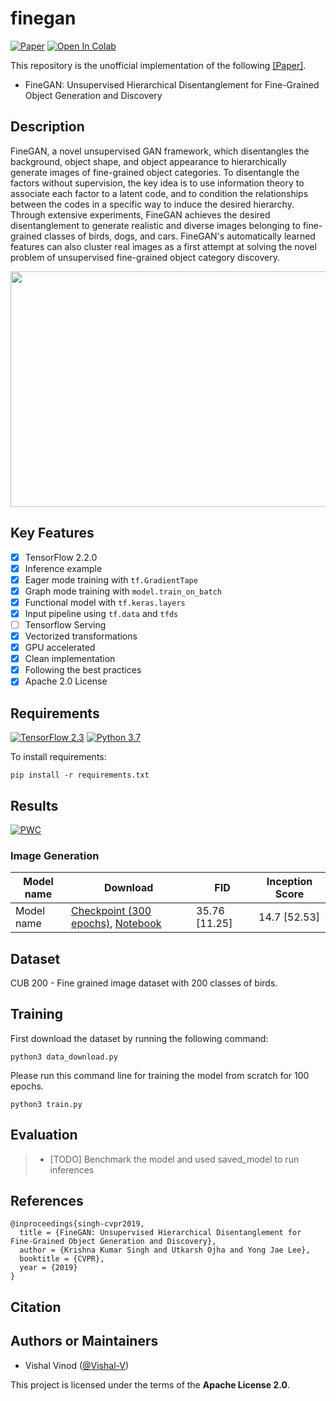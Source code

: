 # finegan  
  
[![Paper](http://img.shields.io/badge/paper-arXiv.1811.11155-B3181B.svg)](https://arxiv.org/abs/1811.11155) 
[![Open In Colab](https://colab.research.google.com/assets/colab-badge.svg)](https://colab.research.google.com/github/Vishal-V/tf-models/blob/master/...)  

This repository is the unofficial implementation of the following [[Paper]](https://arxiv.org/abs/1811.11155).

* FineGAN: Unsupervised Hierarchical Disentanglement for Fine-Grained Object Generation and Discovery 

## Description

FineGAN, a novel unsupervised GAN framework, which disentangles the background, object shape, and object appearance to hierarchically generate images of fine-grained object categories. To disentangle the factors without supervision, the key idea is to use information theory to associate each factor to a latent code, and to condition the relationships between the codes in a specific way to induce the desired hierarchy. Through extensive experiments, FineGAN achieves the desired disentanglement to generate realistic and diverse images belonging to fine-grained classes of birds, dogs, and cars. FineGAN's automatically learned features can also cluster real images as a first attempt at solving the novel problem of unsupervised fine-grained object category discovery.
  
<img src="../assets/finegan.png" width="960px" height="377px"/>  
  
  
## Key Features

- [x] TensorFlow 2.2.0
- [x] Inference example
- [x] Eager mode training with `tf.GradientTape`
- [x] Graph mode training with `model.train_on_batch`
- [x] Functional model with `tf.keras.layers`
- [x] Input pipeline using `tf.data` and `tfds`
- [ ] Tensorflow Serving
- [x] Vectorized transformations
- [x] GPU accelerated
- [x] Clean implementation
- [x] Following the best practices
- [x] Apache 2.0 License

## Requirements

[![TensorFlow 2.3](https://img.shields.io/badge/tensorflow-2.3-brightgreen)](https://github.com/tensorflow/tensorflow/releases/tag/v2.2.0)
[![Python 3.7](https://img.shields.io/badge/python-3.8-blue.svg)](https://www.python.org/downloads/release/python-382/)

To install requirements:

```setup
pip install -r requirements.txt
```

## Results
[![PWC](https://img.shields.io/endpoint.svg?url=https://paperswithcode.com/badge/finegan-unsupervised-hierarchical/image-generation-on-cub-128-x-128)](https://paperswithcode.com/sota/image-generation-on-cub-128-x-128?p=finegan-unsupervised-hierarchical)


### Image Generation
 
| Model name | Download | FID | Inception Score |  
|------------|----------|----------------|----------------|  
| Model name | [Checkpoint (300 epochs)](https://drive.google.com/drive/folders/1sE52YsxEftFgLrzlpgucQKMw2LCd4IZd?usp=sharing), [Notebook](https://github.com/Vishal-V/tf-models/blob/master/finegan/notebooks/efficient%20trials.ipynb)| 35.76 [11.25] | 14.7 [52.53]|  
  

## Dataset
  
CUB 200 - Fine grained image dataset with 200 classes of birds.
  
## Training

First download the dataset by running the following command:
```shell
python3 data_download.py
```
Please run this command line for training the model from scratch for 100 epochs.

```shell
python3 train.py
```

## Evaluation

>  
> * [TODO]   Benchmark the model and used saved_model to run inferences

<!-- Please run this command line for evaluation.

```shell
python3 ...
``` -->

## References

```
@inproceedings{singh-cvpr2019,
  title = {FineGAN: Unsupervised Hierarchical Disentanglement for Fine-Grained Object Generation and Discovery},
  author = {Krishna Kumar Singh and Utkarsh Ojha and Yong Jae Lee},
  booktitle = {CVPR},
  year = {2019}
}
```

## Citation


## Authors or Maintainers

* Vishal Vinod ([@Vishal-V](https://github.com/Vishal-V))
  
This project is licensed under the terms of the **Apache License 2.0**.
